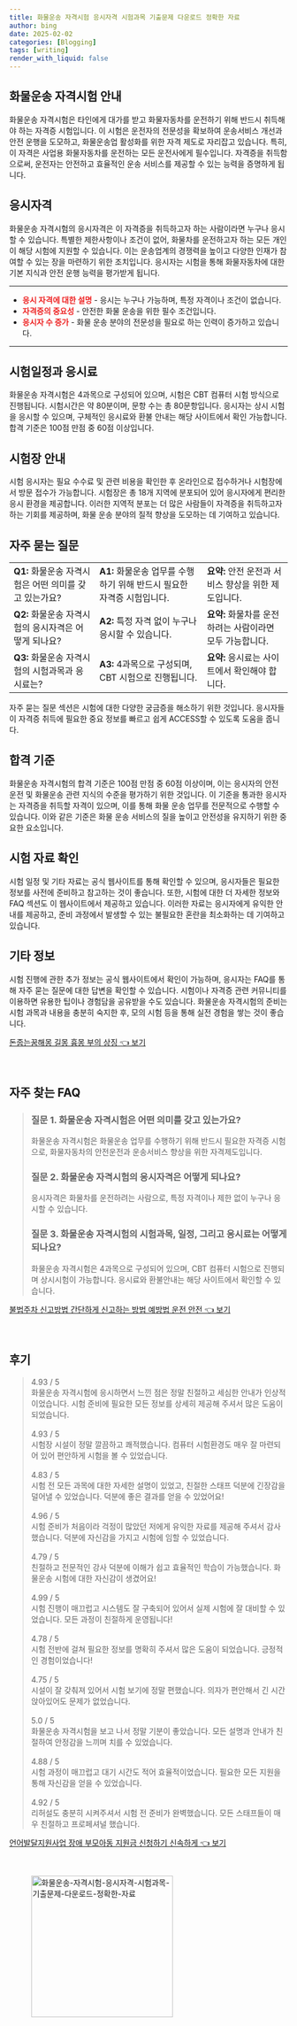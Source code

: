 ```yaml
---
title: 화물운송 자격시험 응시자격 시험과목 기출문제 다운로드 정확한 자료
author: bing
date: 2025-02-02
categories: [Blogging]
tags: [writing]
render_with_liquid: false
---
```



<h2 id='화물운송_자격시험_안내'>화물운송 자격시험 안내</h2>

<p>화물운송 자격시험은 타인에게 대가를 받고 화물자동차를 운전하기 위해 반드시 취득해야 하는 자격증 시험입니다. 이 시험은 운전자의 전문성을 확보하여 운송서비스 개선과 안전 운행을 도모하고, 화물운송업 활성화를 위한 자격 제도로 자리잡고 있습니다. 특히, 이 자격은 사업용 화물자동차를 운전하는 모든 운전사에게 필수입니다. 자격증을 취득함으로써, 운전자는 안전하고 효율적인 운송 서비스를 제공할 수 있는 능력을 증명하게 됩니다.</p>

<h2 id='응시자격'>응시자격</h2>

<p>화물운송 자격시험의 응시자격은 이 자격증을 취득하고자 하는 사람이라면 누구나 응시할 수 있습니다. 특별한 제한사항이나 조건이 없어, 화물차를 운전하고자 하는 모든 개인이 해당 시험에 지원할 수 있습니다. 이는 운송업계의 경쟁력을 높이고 다양한 인재가 참여할 수 있는 장을 마련하기 위한 조치입니다. 응시자는 시험을 통해 화물자동차에 대한 기본 지식과 안전 운행 능력을 평가받게 됩니다.</p>

<hr />

<ul>
    <li><b><span style="color: #ee2323;">응시 자격에 대한 설명</span></b> - 응시는 누구나 가능하며, 특정 자격이나 조건이 없습니다.</li>
    <li><b><span style="color: #ee2323;">자격증의 중요성</span></b> - 안전한 화물 운송을 위한 필수 조건입니다.</li>
    <li><b><span style="color: #ee2323;">응시자 수 증가</span></b> - 화물 운송 분야의 전문성을 필요로 하는 인력이 증가하고 있습니다.</li>
</ul>

<hr />

<h2 id='시험일정과_응시료'>시험일정과 응시료</h2>

<p>화물운송 자격시험은 4과목으로 구성되어 있으며, 시험은 CBT 컴퓨터 시험 방식으로 진행됩니다. 시험시간은 약 80분이며, 문항 수는 총 80문항입니다. 응시자는 상시 시험을 응시할 수 있으며, 구체적인 응시료와 환불 안내는 해당 사이트에서 확인 가능합니다. 합격 기준은 100점 만점 중 60점 이상입니다.</p>

<h2 id='시험장_안내'>시험장 안내</h2>

<p>시험 응시자는 필요 수수료 및 관련 비용을 확인한 후 온라인으로 접수하거나 시험장에서 방문 접수가 가능합니다. 시험장은 총 18개 지역에 분포되어 있어 응시자에게 편리한 응시 환경을 제공합니다. 이러한 지역적 분포는 더 많은 사람들이 자격증을 취득하고자 하는 기회를 제공하며, 화물 운송 분야의 질적 향상을 도모하는 데 기여하고 있습니다.</p>

<h2 id='자주_묻는_질문'>자주 묻는 질문</h2>

<table>
    <tr>
        <td><b>Q1:</b> 화물운송 자격시험은 어떤 의미를 갖고 있는가요?</td>
        <td><b>A1:</b> 화물운송 업무를 수행하기 위해 반드시 필요한 자격증 시험입니다.</td>
        <td><b>요약:</b> 안전 운전과 서비스 향상을 위한 제도입니다.</td>
    </tr>
    <tr>
        <td><b>Q2:</b> 화물운송 자격시험의 응시자격은 어떻게 되나요?</td>
        <td><b>A2:</b> 특정 자격 없이 누구나 응시할 수 있습니다.</td>
        <td><b>요약:</b> 화물차를 운전하려는 사람이라면 모두 가능합니다.</td>
    </tr>
    <tr>
        <td><b>Q3:</b> 화물운송 자격시험의 시험과목과 응시료는?</td>
        <td><b>A3:</b> 4과목으로 구성되며, CBT 시험으로 진행됩니다.</td>
        <td><b>요약:</b> 응시료는 사이트에서 확인해야 합니다.</td>
    </tr>
</table>

<p>자주 묻는 질문 섹션은 시험에 대한 다양한 궁금증을 해소하기 위한 것입니다. 응시자들이 자격증 취득에 필요한 중요 정보를 빠르고 쉽게 ACCESS할 수 있도록 도움을 줍니다.</p>

<h2 id='합격_기준'>합격 기준</h2>

<p>화물운송 자격시험의 합격 기준은 100점 만점 중 60점 이상이며, 이는 응시자의 안전 운전 및 화물운송 관련 지식의 수준을 평가하기 위한 것입니다. 이 기준을 통과한 응시자는 자격증을 취득할 자격이 있으며, 이를 통해 화물 운송 업무를 전문적으로 수행할 수 있습니다. 이와 같은 기준은 화물 운송 서비스의 질을 높이고 안전성을 유지하기 위한 중요한 요소입니다.</p>

<h2 id='시험_자료_확인'>시험 자료 확인</h2>

<p>시험 일정 및 기타 자료는 공식 웹사이트를 통해 확인할 수 있으며, 응시자들은 필요한 정보를 사전에 준비하고 참고하는 것이 좋습니다. 또한, 시험에 대한 더 자세한 정보와 FAQ 섹션도 이 웹사이트에서 제공하고 있습니다. 이러한 자료는 응시자에게 유익한 안내를 제공하고, 준비 과정에서 발생할 수 있는 불필요한 혼란을 최소화하는 데 기여하고 있습니다.</p>

<h2 id='기타_정보'>기타 정보</h2>

<p>시험 진행에 관한 추가 정보는 공식 웹사이트에서 확인이 가능하며, 응시자는 FAQ를 통해 자주 묻는 질문에 대한 답변을 확인할 수 있습니다. 시험이나 자격증 관련 커뮤니티를 이용하면 유용한 팁이나 경험담을 공유받을 수도 있습니다. 화물운송 자격시험의 준비는 시험 과목과 내용을 충분히 숙지한 후, 모의 시험 등을 통해 실전 경험을 쌓는 것이 좋습니다.</p>


<p><a class="click-button" title="돈줍는꿈해몽 길몽 흉몽 부의 상징" href="https://adkhouse.github.io/posts/%EB%8F%88%EC%A4%8D%EB%8A%94%EA%BF%88%ED%95%B4%EB%AA%BD-%EA%B8%B8%EB%AA%BD-%ED%9D%89%EB%AA%BD-%EB%B6%80%EC%9D%98-%EC%83%81%EC%A7%95/" rel="dofollow">돈줍는꿈해몽 길몽 흉몽 부의 상징 👈 보기</a></p><br>
<h2 id='자주_찾는_FAQ'>자주 찾는 FAQ</h2>
<div itemscope="" itemtype="https://schema.org/FAQPage"> 
<blockquote> 
<div itemscope="" itemprop="mainEntity" itemtype="https://schema.org/Question"> 
<h3 itemprop="name">질문 1. 화물운송 자격시험은 어떤 의미를 갖고 있는가요?</h3> 
<div itemscope="" itemprop="acceptedAnswer" itemtype="https://schema.org/Answer"> 
<span itemprop="text"> 
<p>화물운송 자격시험은 화물운송 업무를 수행하기 위해 반드시 필요한 자격증 시험으로, 화물자동차의 안전운전과 운송서비스 향상을 위한 자격제도입니다.</p> 
</span> 
</div> 
</div> 
<div itemscope="" itemprop="mainEntity" itemtype="https://schema.org/Question"> 
<h3 itemprop="name">질문 2. 화물운송 자격시험의 응시자격은 어떻게 되나요?</h3> 
<div itemscope="" itemprop="acceptedAnswer" itemtype="https://schema.org/Answer"> 
<span itemprop="text"> 
<p>응시자격은 화물차를 운전하려는 사람으로, 특정 자격이나 제한 없이 누구나 응시할 수 있습니다.</p> 
</span> 
</div> 
</div> 
<div itemscope="" itemprop="mainEntity" itemtype="https://schema.org/Question"> 
<h3 itemprop="name">질문 3. 화물운송 자격시험의 시험과목, 일정, 그리고 응시료는 어떻게 되나요?</h3> 
<div itemscope="" itemprop="acceptedAnswer" itemtype="https://schema.org/Answer"> 
<span itemprop="text"> 
<p>화물운송 자격시험은 4과목으로 구성되어 있으며, CBT 컴퓨터 시험으로 진행되며 상시시험이 가능합니다. 응시료와 환불안내는 해당 사이트에서 확인할 수 있습니다.</p> 
</span> 
</div> 
</div> 
</blockquote> 
</div>
<p><a class="click-button" title="불법주차 신고방법 간단하게 신고하는 방법 예방법 운전 안전" href="https://adkhouse.github.io/posts/%EB%B6%88%EB%B2%95%EC%A3%BC%EC%B0%A8-%EC%8B%A0%EA%B3%A0%EB%B0%A9%EB%B2%95-%EA%B0%84%EB%8B%A8%ED%95%98%EA%B2%8C-%EC%8B%A0%EA%B3%A0%ED%95%98%EB%8A%94-%EB%B0%A9%EB%B2%95-%EC%98%88%EB%B0%A9%EB%B2%95-%EC%9A%B4%EC%A0%84-%EC%95%88%EC%A0%84/" rel="dofollow">불법주차 신고방법 간단하게 신고하는 방법 예방법 운전 안전 👈 보기</a></p><br>
<h2 id='후기'>후기</h2>
<div itemscope itemtype="https://schema.org/Product">
  <blockquote>
  <div itemprop="review" itemscope itemtype="https://schema.org/Review">
      <div itemprop="reviewRating" itemscope itemtype="https://schema.org/Rating"> <span itemprop="ratingValue">4.93</span> / <span itemprop="bestRating">5</span> </div>
      <span itemprop="reviewBody">화물운송 자격시험에 응시하면서 느낀 점은 정말 친절하고 세심한 안내가 인상적이었습니다. 시험 준비에 필요한 모든 정보를 상세히 제공해 주셔서 많은 도움이 되었습니다.</span>
  </div>
  <br>
  <div itemprop="review" itemscope itemtype="https://schema.org/Review">
      <div itemprop="reviewRating" itemscope itemtype="https://schema.org/Rating"> <span itemprop="ratingValue">4.93</span> / <span itemprop="bestRating">5</span> </div>
      <span itemprop="reviewBody">시험장 시설이 정말 깔끔하고 쾌적했습니다. 컴퓨터 시험환경도 매우 잘 마련되어 있어 편안하게 시험을 볼 수 있었습니다.</span>
  </div>
  <br>
  <div itemprop="review" itemscope itemtype="https://schema.org/Review">
      <div itemprop="reviewRating" itemscope itemtype="https://schema.org/Rating"> <span itemprop="ratingValue">4.83</span> / <span itemprop="bestRating">5</span> </div>
      <span itemprop="reviewBody">시험 전 모든 과목에 대한 자세한 설명이 있었고, 친절한 스태프 덕분에 긴장감을 덜어낼 수 있었습니다. 덕분에 좋은 결과를 얻을 수 있었어요!</span>
  </div>
  <br>
  <div itemprop="review" itemscope itemtype="https://schema.org/Review">
      <div itemprop="reviewRating" itemscope itemtype="https://schema.org/Rating"> <span itemprop="ratingValue">4.96</span> / <span itemprop="bestRating">5</span> </div>
      <span itemprop="reviewBody">시험 준비가 처음이라 걱정이 많았던 저에게 유익한 자료를 제공해 주셔서 감사했습니다. 덕분에 자신감을 가지고 시험에 임할 수 있었습니다.</span>
  </div>
  <br>
  <div itemprop="review" itemscope itemtype="https://schema.org/Review">
      <div itemprop="reviewRating" itemscope itemtype="https://schema.org/Rating"> <span itemprop="ratingValue">4.79</span> / <span itemprop="bestRating">5</span> </div>
      <span itemprop="reviewBody">친절하고 전문적인 강사 덕분에 이해가 쉽고 효율적인 학습이 가능했습니다. 화물운송 시험에 대한 자신감이 생겼어요!</span>
  </div>
  <br>
  <div itemprop="review" itemscope itemtype="https://schema.org/Review">
      <div itemprop="reviewRating" itemscope itemtype="https://schema.org/Rating"> <span itemprop="ratingValue">4.99</span> / <span itemprop="bestRating">5</span> </div>
      <span itemprop="reviewBody">시험 진행이 매끄럽고 시스템도 잘 구축되어 있어서 실제 시험에 잘 대비할 수 있었습니다. 모든 과정이 친절하게 운영됩니다!</span>
  </div>
  <br>
  <div itemprop="review" itemscope itemtype="https://schema.org/Review">
      <div itemprop="reviewRating" itemscope itemtype="https://schema.org/Rating"> <span itemprop="ratingValue">4.78</span> / <span itemprop="bestRating">5</span> </div>
      <span itemprop="reviewBody">시험 전반에 걸쳐 필요한 정보를 명확히 주셔서 많은 도움이 되었습니다. 긍정적인 경험이었습니다!</span>
  </div>
  <br>
  <div itemprop="review" itemscope itemtype="https://schema.org/Review">
      <div itemprop="reviewRating" itemscope itemtype="https://schema.org/Rating"> <span itemprop="ratingValue">4.75</span> / <span itemprop="bestRating">5</span> </div>
      <span itemprop="reviewBody">시설이 잘 갖춰져 있어서 시험 보기에 정말 편했습니다. 의자가 편안해서 긴 시간 앉아있어도 문제가 없었습니다.</span>
  </div>
  <br>
  <div itemprop="review" itemscope itemtype="https://schema.org/Review">
      <div itemprop="reviewRating" itemscope itemtype="https://schema.org/Rating"> <span itemprop="ratingValue">5.0</span> / <span itemprop="bestRating">5</span> </div>
      <span itemprop="reviewBody">화물운송 자격시험을 보고 나서 정말 기분이 좋았습니다. 모든 설명과 안내가 친절하여 안정감을 느끼며 치를 수 있었습니다.</span>
  </div>
  <br>
  <div itemprop="review" itemscope itemtype="https://schema.org/Review">
      <div itemprop="reviewRating" itemscope itemtype="https://schema.org/Rating"> <span itemprop="ratingValue">4.88</span> / <span itemprop="bestRating">5</span> </div>
      <span itemprop="reviewBody">시험 과정이 매끄럽고 대기 시간도 적어 효율적이었습니다. 필요한 모든 지원을 통해 자신감을 얻을 수 있었습니다.</span>
  </div>
  <br>
  <div itemprop="review" itemscope itemtype="https://schema.org/Review">
      <div itemprop="reviewRating" itemscope itemtype="https://schema.org/Rating"> <span itemprop="ratingValue">4.92</span> / <span itemprop="bestRating">5</span> </div>
      <span itemprop="reviewBody">리허설도 충분히 시켜주셔서 시험 전 준비가 완벽했습니다. 모든 스태프들이 매우 친절하고 프로페셔널 했습니다.</span>
  </div>
  </blockquote>
</div>
<p><a class="click-button" title="언어발달지원사업 장애 부모아동 지원금 신청하기 신속하게" href="https://adkhouse.github.io/posts/%EC%96%B8%EC%96%B4%EB%B0%9C%EB%8B%AC%EC%A7%80%EC%9B%90%EC%82%AC%EC%97%85-%EC%9E%A5%EC%95%A0-%EB%B6%80%EB%AA%A8%EC%95%84%EB%8F%99-%EC%A7%80%EC%9B%90%EA%B8%88-%EC%8B%A0%EC%B2%AD%ED%95%98%EA%B8%B0-%EC%8B%A0%EC%86%8D%ED%95%98%EA%B2%8C/" rel="dofollow">언어발달지원사업 장애 부모아동 지원금 신청하기 신속하게 👈 보기</a></p><br>
<figure class="image"><img src="https://adkhouse.github.io/assets/img/thumbnail/화물운송-자격시험-응시자격-시험과목-기출문제-다운로드-정확한-자료.webp" alt="화물운송-자격시험-응시자격-시험과목-기출문제-다운로드-정확한-자료" width="256" height="256"></figure>